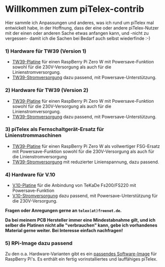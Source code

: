 # Willkommen zum piTelex-contrib

Hier sammle ich Anpassungen und anderes, was ich rund um piTelex mal entwickelt habe, in der Hoffnung, dass der eine oder andere piTelex-Nutzer mit der einen oder anderen Sache etwas anfangen kann, und -nicht zu vergessen- damit ich die Sachen bei Bedarf auch selbst wiederfinde :-)


### 1) Hardware für TW39 (Version 1)
* [TW39-Platine](TW39/V1/TW39-mit-Powersave) für einen RaspBerry Pi Zero W mit Powersave-Funktion sowohl für die 230V-Versorgung als auch für die Linienstromversorgung.
* [TW39-Stromversorgung](TW39/V1/Stromversorgung-für-TW39-mit-Powersave) dazu passend, mit Powersave-Unterstützung. 

  

### 2) Hardware für TW39 (Version 2)

* [TW39-Platine](TW39/V2/TW39-mit-Powersave) für einen RaspBerry Pi Zero W mit Powersave-Funktion sowohl für die 230V-Versorgung als auch für die Linienstromversorgung.
* [TW39-Stromversorgung](TW39/V2/Stromversorgung-für-TW39-mit-Powersave) dazu passend, mit Powersave-Unterstützung. 


### 3) piTelex als Fernschaltgerät-Ersatz für Linienstrommaschinen

* [TW39-Platine](TW39/Ohne-FSG/TW39-ohne-FSG-mit-Powersave) für einen RaspBerry Pi Zero W als vollwertiger FSG-Ersatz mit Powersave-Funktion sowohl für die 230V-Versorgung als auch für die Linienstromversorgung
* [TW39-Stromversorgung](TW39/Ohne-FSG//Stromversorgung-für-TW39-ohne-FSG-mit-Powersave) mit reduzierter Linienspannung, dazu passend. 


### 4) Hardware für V.10

* [V.10-Platine](V10/V.10-3-mit-Powersave) für die Anbindung von TeKaDe Fs200/FS220 mit Powersave-Funktion
* [V.10-Stromversorgung](V10/V.10-3-Powersupply) dazu passend, mit Powersave-Unterstützung für die 230V-Versorgung.

**Fragen oder Anregungen gerne an `telex(at)freenet.de`.**

**Da bei meinem PCB Hersteller immer eine Mindestabnahme gilt, und ich selber die Platinen nicht alle "verbrauchen" kann, gebe ich vorhandenes Material gerne weiter. Bei Interesse einfach nachfragen!**

### 5) RPi-Image dazu passend

Zu den o.a. Hardware-Varianten gibt es ein [passendes Software-Image](./soft/README.md) für RaspBerry Pi's. Es enthält ein fertig vorinstalliertes und lauffähiges piTelex.
